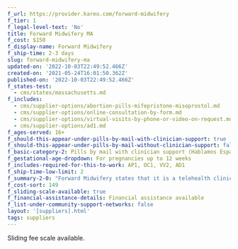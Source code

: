 ```yaml
---
f_url: https://provider.kareo.com/forward-midwifery
f_tier: 1
f_legal-level-text: 'No'
title: Forward Midwifery MA
f_cost: $150
f_display-name: Forward Midwifery
f_ship-time: 2-3 days
slug: forward-midwifery-ma
updated-on: '2022-10-03T22:49:52.466Z'
created-on: '2021-05-24T16:01:50.362Z'
published-on: '2022-10-03T22:49:52.466Z'
f_states-test:
  - cms/states/massachusetts.md
f_includes:
  - cms/supplier-options/abortion-pills-mifepristone-misoprostol.md
  - cms/supplier-options/online-consultation-by-form.md
  - cms/supplier-options/virtual-visits-by-phone-or-video-on-request.md
  - cms/supplier-options/ad1.md
f_ages-served: 16+
f_should-this-appear-under-pills-by-mail-with-clinician-support: true
f_should-this-appear-under-pills-by-mail-without-clinician-support: false
f_basic-category-2: Pills by mail with clinician support (Hablamos Español)
f_gestational-age-dropdown: For pregnancies up to 12 weeks
f_includes-required-for-this-to-work: AP1, OC1, VV2, AD1
f_ship-time-low-limit: 2
f_summary-2-0: "Forward Midwifery states that it is a telehealth clinic that offers sexual and reproductive health care in Massachusetts. We offer abortions up to 84 days from last menstrual period. \_\n\n*   Phone or text support available.\n*   The pills can only be mailed to Massachusetts addresses.\n*   Sliding fee available, but insurance and Medicaid not currently accepted.\n\nHablamos Español"
f_cost-sort: 149
f_sliding-scale-available: true
f_financial-assistance-details: Financial assistance available
f_list-under-community-support-networks: false
layout: '[suppliers].html'
tags: suppliers
---
```


Sliding fee scale available.
